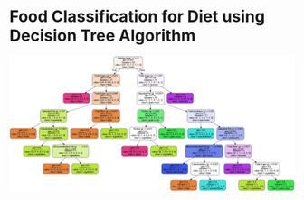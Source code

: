 # Food Classification for Diet using Decision Tree Algorithm

![tree](https://github.com/kikyNapitupulu/decison-tree-food-classfication/blob/master/tree.png?raw=true)
